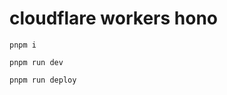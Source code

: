 # cloudflare workers hono

```console
pnpm i
```

```console
pnpm run dev
```

```console
pnpm run deploy
```
